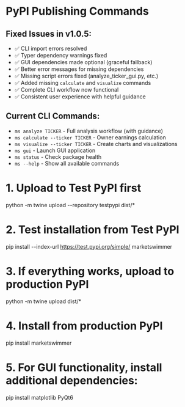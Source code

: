 # PyPI Publishing Commands

## Fixed Issues in v1.0.5:
- ✅ CLI import errors resolved
- ✅ Typer dependency warnings fixed  
- ✅ GUI dependencies made optional (graceful fallback)
- ✅ Better error messages for missing dependencies
- ✅ Missing script errors fixed (analyze_ticker_gui.py, etc.)
- ✅ Added missing `calculate` and `visualize` commands
- ✅ Complete CLI workflow now functional
- ✅ Consistent user experience with helpful guidance

## Current CLI Commands:
- `ms analyze TICKER` - Full analysis workflow (with guidance)
- `ms calculate --ticker TICKER` - Owner earnings calculation
- `ms visualize --ticker TICKER` - Create charts and visualizations
- `ms gui` - Launch GUI application
- `ms status` - Check package health
- `ms --help` - Show all available commands

# 1. Upload to Test PyPI first
python -m twine upload --repository testpypi dist/*

# 2. Test installation from Test PyPI
pip install --index-url https://test.pypi.org/simple/ marketswimmer

# 3. If everything works, upload to production PyPI
python -m twine upload dist/*

# 4. Install from production PyPI
pip install marketswimmer

# 5. For GUI functionality, install additional dependencies:
pip install matplotlib PyQt6

